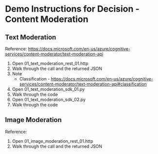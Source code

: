 # Demo Instructions for Decision - Content Moderation

## Text Moderation

Reference: https://docs.microsoft.com/en-us/azure/cognitive-services/content-moderator/text-moderation-api

1. Open 01_text_moderation_rest_01.http
2. Walk through the call and the returned JSON
3. Note
    - Classification - https://docs.microsoft.com/en-us/azure/cognitive-services/content-moderator/text-moderation-api#classification
4. Open 01_text_moderation_sdk_01.py 
5. Walk through the code
4. Open 01_text_moderation_sdk_02.py 
5. Walk through the code

## Image Moderation

Reference: 

1. Open 01_image_moderation_rest_01.http
2. Walk through the call and the returned JSON
